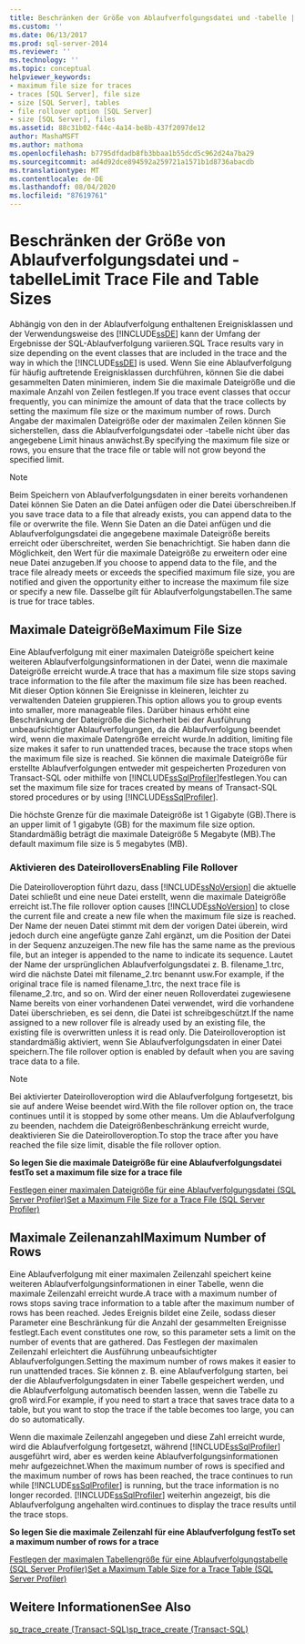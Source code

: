 ```yaml
---
title: Beschränken der Größe von Ablaufverfolgungsdatei und -tabelle | Microsoft-Dokumentation
ms.custom: ''
ms.date: 06/13/2017
ms.prod: sql-server-2014
ms.reviewer: ''
ms.technology: ''
ms.topic: conceptual
helpviewer_keywords:
- maximum file size for traces
- traces [SQL Server], file size
- size [SQL Server], tables
- file rollover option [SQL Server]
- size [SQL Server], files
ms.assetid: 88c31b02-f44c-4a14-be8b-437f2097de12
author: MashaMSFT
ms.author: mathoma
ms.openlocfilehash: b7795dfdadb8fb3bbaa1b55dcd5c962d24a7ba29
ms.sourcegitcommit: ad4d92dce894592a259721a1571b1d8736abacdb
ms.translationtype: MT
ms.contentlocale: de-DE
ms.lasthandoff: 08/04/2020
ms.locfileid: "87619761"
---
```

# <a name="limit-trace-file-and-table-sizes"></a><span data-ttu-id="8ac37-102">Beschränken der Größe von Ablaufverfolgungsdatei und -tabelle</span><span class="sxs-lookup"><span data-stu-id="8ac37-102">Limit Trace File and Table Sizes</span></span>
  <span data-ttu-id="8ac37-103">Abhängig von den in der Ablaufverfolgung enthaltenen Ereignisklassen und der Verwendungsweise des [!INCLUDE[ssDE](../../includes/ssde-md.md)] kann der Umfang der Ergebnisse der SQL-Ablaufverfolgung variieren.</span><span class="sxs-lookup"><span data-stu-id="8ac37-103">SQL Trace results vary in size depending on the event classes that are included in the trace and the way in which the [!INCLUDE[ssDE](../../includes/ssde-md.md)] is used.</span></span> <span data-ttu-id="8ac37-104">Wenn Sie eine Ablaufverfolgung für häufig auftretende Ereignisklassen durchführen, können Sie die dabei gesammelten Daten minimieren, indem Sie die maximale Dateigröße und die maximale Anzahl von Zeilen festlegen.</span><span class="sxs-lookup"><span data-stu-id="8ac37-104">If you trace event classes that occur frequently, you can minimize the amount of data that the trace collects by setting the maximum file size or the maximum number of rows.</span></span> <span data-ttu-id="8ac37-105">Durch Angabe der maximalen Dateigröße oder der maximalen Zeilen können Sie sicherstellen, dass die Ablaufverfolgungsdatei oder -tabelle nicht über das angegebene Limit hinaus anwächst.</span><span class="sxs-lookup"><span data-stu-id="8ac37-105">By specifying the maximum file size or rows, you ensure that the trace file or table will not grow beyond the specified limit.</span></span>  
  
> [!NOTE]  
>  <span data-ttu-id="8ac37-106">Beim Speichern von Ablaufverfolgungsdaten in einer bereits vorhandenen Datei können Sie Daten an die Datei anfügen oder die Datei überschreiben.</span><span class="sxs-lookup"><span data-stu-id="8ac37-106">If you save trace data to a file that already exists, you can append data to the file or overwrite the file.</span></span> <span data-ttu-id="8ac37-107">Wenn Sie Daten an die Datei anfügen und die Ablaufverfolgungsdatei die angegebene maximale Dateigröße bereits erreicht oder überschreitet, werden Sie benachrichtigt. Sie haben dann die Möglichkeit, den Wert für die maximale Dateigröße zu erweitern oder eine neue Datei anzugeben.</span><span class="sxs-lookup"><span data-stu-id="8ac37-107">If you choose to append data to the file, and the trace file already meets or exceeds the specified maximum file size, you are notified and given the opportunity either to increase the maximum file size or specify a new file.</span></span> <span data-ttu-id="8ac37-108">Dasselbe gilt für Ablaufverfolgungstabellen.</span><span class="sxs-lookup"><span data-stu-id="8ac37-108">The same is true for trace tables.</span></span>  
  
## <a name="maximum-file-size"></a><span data-ttu-id="8ac37-109">Maximale Dateigröße</span><span class="sxs-lookup"><span data-stu-id="8ac37-109">Maximum File Size</span></span>  
 <span data-ttu-id="8ac37-110">Eine Ablaufverfolgung mit einer maximalen Dateigröße speichert keine weiteren Ablaufverfolgungsinformationen in der Datei, wenn die maximale Dateigröße erreicht wurde.</span><span class="sxs-lookup"><span data-stu-id="8ac37-110">A trace that has a maximum file size stops saving trace information to the file after the maximum file size has been reached.</span></span> <span data-ttu-id="8ac37-111">Mit dieser Option können Sie Ereignisse in kleineren, leichter zu verwaltenden Dateien gruppieren.</span><span class="sxs-lookup"><span data-stu-id="8ac37-111">This option allows you to group events into smaller, more manageable files.</span></span> <span data-ttu-id="8ac37-112">Darüber hinaus erhöht eine Beschränkung der Dateigröße die Sicherheit bei der Ausführung unbeaufsichtigter Ablaufverfolgungen, da die Ablaufverfolgung beendet wird, wenn die maximale Datengröße erreicht wurde.</span><span class="sxs-lookup"><span data-stu-id="8ac37-112">In addition, limiting file size makes it safer to run unattended traces, because the trace stops when the maximum file size is reached.</span></span> <span data-ttu-id="8ac37-113">Sie können die maximale Dateigröße für erstellte Ablaufverfolgungen entweder mit gespeicherten Prozeduren von Transact-SQL oder mithilfe von [!INCLUDE[ssSqlProfiler](../../includes/sssqlprofiler-md.md)]festlegen.</span><span class="sxs-lookup"><span data-stu-id="8ac37-113">You can set the maximum file size for traces created by means of Transact-SQL stored procedures or by using [!INCLUDE[ssSqlProfiler](../../includes/sssqlprofiler-md.md)].</span></span>  
  
 <span data-ttu-id="8ac37-114">Die höchste Grenze für die maximale Dateigröße ist 1 Gigabyte (GB).</span><span class="sxs-lookup"><span data-stu-id="8ac37-114">There is an upper limit of 1 gigabyte (GB) for the maximum file size option.</span></span> <span data-ttu-id="8ac37-115">Standardmäßig beträgt die maximale Dateigröße 5 Megabyte (MB).</span><span class="sxs-lookup"><span data-stu-id="8ac37-115">The default maximum file size is 5 megabytes (MB).</span></span>  
  
### <a name="enabling-file-rollover"></a><span data-ttu-id="8ac37-116">Aktivieren des Dateirollovers</span><span class="sxs-lookup"><span data-stu-id="8ac37-116">Enabling File Rollover</span></span>  
 <span data-ttu-id="8ac37-117">Die Dateirolloveroption führt dazu, dass [!INCLUDE[ssNoVersion](../../includes/ssnoversion-md.md)] die aktuelle Datei schließt und eine neue Datei erstellt, wenn die maximale Dateigröße erreicht ist.</span><span class="sxs-lookup"><span data-stu-id="8ac37-117">The file rollover option causes [!INCLUDE[ssNoVersion](../../includes/ssnoversion-md.md)] to close the current file and create a new file when the maximum file size is reached.</span></span> <span data-ttu-id="8ac37-118">Der Name der neuen Datei stimmt mit dem der vorigen Datei überein, wird jedoch durch eine angefügte ganze Zahl ergänzt, um die Position der Datei in der Sequenz anzuzeigen.</span><span class="sxs-lookup"><span data-stu-id="8ac37-118">The new file has the same name as the previous file, but an integer is appended to the name to indicate its sequence.</span></span> <span data-ttu-id="8ac37-119">Lautet der Name der ursprünglichen Ablaufverfolgungsdatei z. B. filename_1.trc, wird die nächste Datei mit filename_2.trc benannt usw.</span><span class="sxs-lookup"><span data-stu-id="8ac37-119">For example, if the original trace file is named filename_1.trc, the next trace file is filename_2.trc, and so on.</span></span> <span data-ttu-id="8ac37-120">Wird der einer neuen Rolloverdatei zugewiesene Name bereits von einer vorhandenen Datei verwendet, wird die vorhandene Datei überschrieben, es sei denn, die Datei ist schreibgeschützt.</span><span class="sxs-lookup"><span data-stu-id="8ac37-120">If the name assigned to a new rollover file is already used by an existing file, the existing file is overwritten unless it is read only.</span></span> <span data-ttu-id="8ac37-121">Die Dateirolloveroption ist standardmäßig aktiviert, wenn Sie Ablaufverfolgungsdaten in einer Datei speichern.</span><span class="sxs-lookup"><span data-stu-id="8ac37-121">The file rollover option is enabled by default when you are saving trace data to a file.</span></span>  
  
> [!NOTE]  
>  <span data-ttu-id="8ac37-122">Bei aktivierter Dateirolloveroption wird die Ablaufverfolgung fortgesetzt, bis sie auf andere Weise beendet wird.</span><span class="sxs-lookup"><span data-stu-id="8ac37-122">With the file rollover option on, the trace continues until it is stopped by some other means.</span></span> <span data-ttu-id="8ac37-123">Um die Ablaufverfolgung zu beenden, nachdem die Dateigrößenbeschränkung erreicht wurde, deaktivieren Sie die Dateirolloveroption.</span><span class="sxs-lookup"><span data-stu-id="8ac37-123">To stop the trace after you have reached the file size limit, disable the file rollover option.</span></span>  
  
 <span data-ttu-id="8ac37-124">**So legen Sie die maximale Dateigröße für eine Ablaufverfolgungsdatei fest**</span><span class="sxs-lookup"><span data-stu-id="8ac37-124">**To set a maximum file size for a trace file**</span></span>  
  
 [<span data-ttu-id="8ac37-125">Festlegen einer maximalen Dateigröße für eine Ablaufverfolgungsdatei &#40;SQL Server Profiler&#41;</span><span class="sxs-lookup"><span data-stu-id="8ac37-125">Set a Maximum File Size for a Trace File &#40;SQL Server Profiler&#41;</span></span>](../../tools/sql-server-profiler/set-a-maximum-file-size-for-a-trace-file-sql-server-profiler.md)  
  
## <a name="maximum-number-of-rows"></a><span data-ttu-id="8ac37-126">Maximale Zeilenanzahl</span><span class="sxs-lookup"><span data-stu-id="8ac37-126">Maximum Number of Rows</span></span>  
 <span data-ttu-id="8ac37-127">Eine Ablaufverfolgung mit einer maximalen Zeilenzahl speichert keine weiteren Ablaufverfolgungsinformationen in einer Tabelle, wenn die maximale Zeilenzahl erreicht wurde.</span><span class="sxs-lookup"><span data-stu-id="8ac37-127">A trace with a maximum number of rows stops saving trace information to a table after the maximum number of rows has been reached.</span></span> <span data-ttu-id="8ac37-128">Jedes Ereignis bildet eine Zeile, sodass dieser Parameter eine Beschränkung für die Anzahl der gesammelten Ereignisse festlegt.</span><span class="sxs-lookup"><span data-stu-id="8ac37-128">Each event constitutes one row, so this parameter sets a limit on the number of events that are gathered.</span></span> <span data-ttu-id="8ac37-129">Das Festlegen der maximalen Zeilenzahl erleichtert die Ausführung unbeaufsichtigter Ablaufverfolgungen.</span><span class="sxs-lookup"><span data-stu-id="8ac37-129">Setting the maximum number of rows makes it easier to run unattended traces.</span></span> <span data-ttu-id="8ac37-130">Sie können z. B. eine Ablaufverfolgung starten, bei der die Ablaufverfolgungsdaten in einer Tabelle gespeichert werden, und die Ablaufverfolgung automatisch beenden lassen, wenn die Tabelle zu groß wird.</span><span class="sxs-lookup"><span data-stu-id="8ac37-130">For example, if you need to start a trace that saves trace data to a table, but you want to stop the trace if the table becomes too large, you can do so automatically.</span></span>  
  
 <span data-ttu-id="8ac37-131">Wenn die maximale Zeilenzahl angegeben und diese Zahl erreicht wurde, wird die Ablaufverfolgung fortgesetzt, während [!INCLUDE[ssSqlProfiler](../../includes/sssqlprofiler-md.md)] ausgeführt wird, aber es werden keine Ablaufverfolgungsinformationen mehr aufgezeichnet.</span><span class="sxs-lookup"><span data-stu-id="8ac37-131">When the maximum number of rows is specified and the maximum number of rows has been reached, the trace continues to run while [!INCLUDE[ssSqlProfiler](../../includes/sssqlprofiler-md.md)] is running, but the trace information is no longer recorded.</span></span> [!INCLUDE[ssSqlProfiler](../../includes/sssqlprofiler-md.md)] <span data-ttu-id="8ac37-132">weiterhin angezeigt, bis die Ablaufverfolgung angehalten wird.</span><span class="sxs-lookup"><span data-stu-id="8ac37-132">continues to display the trace results until the trace stops.</span></span>  
  
 <span data-ttu-id="8ac37-133">**So legen Sie die maximale Zeilenzahl für eine Ablaufverfolgung fest**</span><span class="sxs-lookup"><span data-stu-id="8ac37-133">**To set a maximum number of rows for a trace**</span></span>  
  
 [<span data-ttu-id="8ac37-134">Festlegen der maximalen Tabellengröße für eine Ablaufverfolgungstabelle &#40;SQL Server Profiler&#41;</span><span class="sxs-lookup"><span data-stu-id="8ac37-134">Set a Maximum Table Size for a Trace Table &#40;SQL Server Profiler&#41;</span></span>](../../tools/sql-server-profiler/set-a-maximum-table-size-for-a-trace-table-sql-server-profiler.md)  
  
## <a name="see-also"></a><span data-ttu-id="8ac37-135">Weitere Informationen</span><span class="sxs-lookup"><span data-stu-id="8ac37-135">See Also</span></span>  
 [<span data-ttu-id="8ac37-136">sp_trace_create &#40;Transact-SQL&#41;</span><span class="sxs-lookup"><span data-stu-id="8ac37-136">sp_trace_create &#40;Transact-SQL&#41;</span></span>](/sql/relational-databases/system-stored-procedures/sp-trace-create-transact-sql)  
  
  
